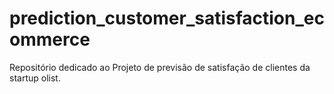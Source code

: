 # prediction_customer_satisfaction_ecommerce

Repositório dedicado ao Projeto de previsão de satisfação de clientes da startup olist.
